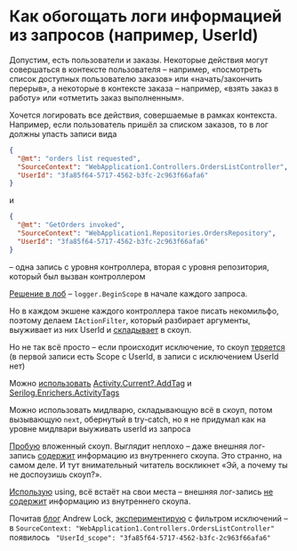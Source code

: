 # Как обогощать логи информацией из запросов (например, UserId)

Допустим, есть пользователи и заказы. Некоторые действия могут совершаться в контексте пользователя – например, «посмотреть список доступных пользователю заказов» или «начать/закончить перерыв», а некоторые в контексте заказа – например, «взять заказ в работу» или «отметить заказ выполненным».

Хочется логировать все действия, совершаемые в рамках контекста. Например, если пользователь пришёл за списком заказов, то в лог должны упасть записи вида
```json
{
  "@mt": "orders list requested",
  "SourceContext": "WebApplication1.Controllers.OrdersListController",
  "UserId": "3fa85f64-5717-4562-b3fc-2c963f66afa6"
}
```
и
```json
{
  "@mt": "GetOrders invoked",
  "SourceContext": "WebApplication1.Repositories.OrdersRepository",
  "UserId": "3fa85f64-5717-4562-b3fc-2c963f66afa6"
}
```
– одна запись с уровня контроллера, вторая с уровня репозитория, который был вызван контроллером

[Решение в лоб](https://github.com/askazakov/scope-per-request-example/blob/68d829b2921f60687d4f680c3d975136a005f5dd/WebApplication1/Controllers/OrdersListController.cs#L23) – `logger.BeginScope` в начале каждого запроса.

Но в каждом экшене каждого контроллера такое писать некомильфо, поэтому делаем `IActionFilter`, который разбирает аргументы, выуживает из них UserId и [складывает](https://github.com/askazakov/scope-per-request-example/blob/68d829b2921f60687d4f680c3d975136a005f5dd/WebApplication1/Infrastructure/EnrichActivityActionFilter.cs#L27) в скоуп.

Но не так всё просто – если происходит исключение, то скоуп [теряется](https://github.com/askazakov/scope-per-request-example/blob/24631fcb46054214e5f7315e4e88335cda8e27a2/exception.log.txt) (в первой записи есть Scope с UserId, в записи с исключением UserId нет)

Можно [использовать](https://github.com/askazakov/scope-per-request-example/blob/main/WebApplication1/Infrastructure/EnrichActivityActionFilter.cs#L26) [Activity.Current?.AddTag](https://docs.microsoft.com/en-us/dotnet/api/system.diagnostics.activity.addtag?view=net-6.0#system-diagnostics-activity-addtag(system-string-system-string)) и [Serilog.Enrichers.ActivityTags](https://www.nuget.org/packages/Serilog.Enrichers.ActivityTags/)

Можно использовать мидлварю, складывающую всё в скоуп, потом вызывающую `next`, обернутый в try-catch, но я не придумал как на уровне мидлвари выуживать userId из запроса

[Пробую](https://github.com/askazakov/scope-per-request-example/commit/9d244eb9f003693bc7656b9ab70436fdd1772bc0) вложенный скоуп. Выглядит неплохо – даже внешняя лог-запись [содержит](https://github.com/askazakov/scope-per-request-example/commit/9d244eb9f003693bc7656b9ab70436fdd1772bc0#diff-dd97ae7df1c6ebe932616c90f1b466fc4094be21f52c3165c4f3e6f7515f5ce6R61) информацию из внутреннего скоупа. Это странно, на самом деле. И тут внимательный читатель воскликнет «Эй, а почему ты не доспоузишь скоуп?». 

[Использую](https://github.com/askazakov/scope-per-request-example/commit/f98a2227ab20047769923ab78b24ea609d253e96) using, всё встаёт на свои места – внешняя лог-запись [не содержит](https://github.com/askazakov/scope-per-request-example/commit/f98a2227ab20047769923ab78b24ea609d253e96#diff-6530731105c5137cb382897f4044a25f43a6abba562f0cc86cc4e8f98eb81c82R62~~~~) информацию из внутреннего скоупа.

Почитав [блог](https://andrewlock.net/how-to-include-scopes-when-logging-exceptions-in-asp-net-core/#using-exception-filters-to-capture-scopes) Andrew Lock, [экспериментирую](https://github.com/askazakov/scope-per-request-example/commit/f471c2529f3c151264ab39a6bc10a2f231625ca9) с фильтром исключений – в `SourceContext: "WebApplication1.Controllers.OrdersListController"` появилось ` "UserId_scope": "3fa85f64-5717-4562-b3fc-2c963f66afa6"`